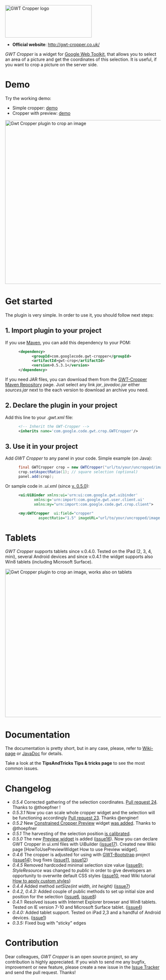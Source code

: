 <img src="http://w32blaster.github.io/gwt-cropper/images/wiki/gwt-cropper.png" width="280" height="105" alt="GWT Cropper logo" title="GWT Cropper logo" />

* **Official website**: http://gwt-cropper.co.uk/

*GWT Cropper* is a widget for [Google Web Toolkit](http://www.gwtproject.org/), that allows you to select an area of a picture and get the coordinates of this selection. It is useful, if you want to crop a picture on the server side.

# Demo

Try the working demo:
 * Simple cropper: [demo](http://gwt-cropper.co.uk/demo/Application.html)
 * Cropper with preview: [demo](http://gwt-cropper.co.uk/demo/Application2.html)

<img src="http://w32blaster.github.io/gwt-cropper/images/wiki/gwt-cropper-1.jpg" width="669" height="530" alt="Gwt Cropper plugin to crop an image" />

# Get started

The plugin is very simple. In order to use it, you should follow next steps:

## 1. Import plugin to your project

If you use [Maven](http://maven.apache.org/), you can add this dependency to your POM:

```XML
      <dependency>
            <groupId>com.googlecode.gwt-cropper</groupId>
            <artifactId>gwt-crop</artifactId>
            <version>0.5.3.1</version>
      </dependency>
```

If you need JAR files, you can download them from the [GWT-Cropper Maven Repository](http://search.maven.org/#search|gav|1|g%3A%22com.googlecode.gwt-cropper%22%20AND%20a%3A%22gwt-crop%22|) page. Just select any link *jar*, *javadoc.jar* either *sources.jar* next to the each version to download an archive you need.

## 2. Declare the plugin in your project

Add this line to your *.gwt.xml* file:

```XML
      <!-- Inherit the GWT-Cropper -->
      <inherits name='com.google.code.gwt.crop.GWTCropper'/>
```

## 3. Use it in your project

Add *GWT Cropper* to any panel in your code. Simple example (on Java):

```java
	  final GWTCropper crop = new GWTCropper("url/to/your/uncropped/image.jpg");
	  crop.setAspectRatio(1); // square selection (optional)
	  panel.add(crop);
```

Or sample code in _.ui.xml_ (since [v. 0.5.0](https://github.com/w32blaster/gwt-cropper/issues/17)):

```XML
	  <ui:UiBinder xmlns:ui='urn:ui:com.google.gwt.uibinder'
			 xmlns:g='urn:import:com.google.gwt.user.client.ui'
			 xmlns:my="urn:import:com.google.code.gwt.crop.client">

	  <my:GWTCropper  ui:field="cropper"
	           aspectRatio="1.5" imageURL="url/to/your/uncropped/image.jpg" />
```

# Tablets

*GWT Cropper* supports tablets since v.0.4.0. Tested on the IPad (2, 3, 4, mini), several Android devices and since v.0.4.1 the widget supports also Win8 tablets (including Microsoft Surface).

<img src="http://w32blaster.github.io/gwt-cropper/images/wiki/gwt-cropper-magnifier.jpg" width="650" height="480" alt="Gwt Cropper plugin to crop an image, works also on tablets" />

# Documentation
The documentation is pretty short, but in any case, please, refer to [Wiki-page](https://github.com/w32blaster/gwt-cropper/wiki/Usage) or [JavaDoc](http://gwt-cropper.co.uk/apidocs/) for details. 

Take a look at the **TipsAndTricks Tips & tricks page** to see the most common issues.

# Changelog

 * *0.5.4* Corrected gathering of the selection coordinates. [Pull request 24](https://github.com/w32blaster/gwt-cropper/pull/24). Thanks to @thoepfner !
 * *0.5.3.1* Now you can scale whole cropper widget and the selection will be functioning accordingly [Pull request 23](https://github.com/w32blaster/gwt-cropper/pull/23). Thanks @enginer!
 * *0.5.2* New [Constrained Cropper Preview](https://github.com/w32blaster/gwt-cropper/blob/master/src/main/java/com/google/code/gwt/crop/client/GWTConstrainedCropperPreview.java) widget [was added](https://github.com/w32blaster/gwt-cropper/pull/22). Thanks to @thoepfner 
 * *0.5.1* The harvesting of the selection position [is calibrated](https://github.com/w32blaster/gwt-cropper/issues/18).
 * *0.5.0* The new [Preview widget](http://wiki.gwt-cropper.googlecode.com/hg/apidocs/com/google/code/gwt/crop/client/GWTCropperPreview.html) is added ([issue16](https://github.com/w32blaster/gwt-cropper/issues/16)). Now you can declare GWT Cropper in ui.xml files with UiBuilder ([issue17](https://github.com/w32blaster/gwt-cropper/issues/17)). Created new Wiki page [HowToUsePreviewWidget How to use Preview widget].
 * *0.4.6* The cropper is adjusted for using with [GWT-Bootstrap](http://gwtbootstrap.github.io) project ([issue14](https://github.com/w32blaster/gwt-cropper/issues/14)); bug fixes ([issue11](https://github.com/w32blaster/gwt-cropper/issues/11), [issue12](https://github.com/w32blaster/gwt-cropper/issues/12))
 * *0.4.5* Removed hardcoded minimal selection size value ([issue9](https://github.com/w32blaster/gwt-cropper/issues/9)); _StyleResource_ was changed to *public* in order to give developers an opportunity to overwrite default CSS styles ([issue10](https://github.com/w32blaster/gwt-cropper/issues/10), read Wiki tutorial [How to apply custom styles](http://code.google.com/p/gwt-cropper/wiki/Styling)) 
 * *0.4.4* Added method _setSize(int width, int height)_ ([issue7](https://github.com/w32blaster/gwt-cropper/issues/7))
 * *0.4.2, 0.4.3:* Added couple of public methods to set up initial size and position for the selection ([issue6](https://github.com/w32blaster/gwt-cropper/issues/6), [issue8](https://github.com/w32blaster/gwt-cropper/issues/8))
 * *0.4.1:* Resolved issues with Internet Explorer browser and Win8 tablets. Tested on IE version 7-10 and Microsoft Surface tablet. ([issue4](https://github.com/w32blaster/gwt-cropper/issues/4))
 * *0.4.0:* Added tablet support. Tested on iPad 2,3 and a handful of Android devices. ([issue1](https://github.com/w32blaster/gwt-cropper/issues/1))
 * *0.3.5:* Fixed bug with "sticky" edges

# Contribution

Dear colleagues, *GWT Cropper* is an open source project, so any contribution is highly appreciated. If you wish to send me any bugfix, improvement or new feature, please create a new issue in the [Issue Tracker](https://github.com/w32blaster/gwt-cropper/issues) and send the pull request. 
Thanks!
